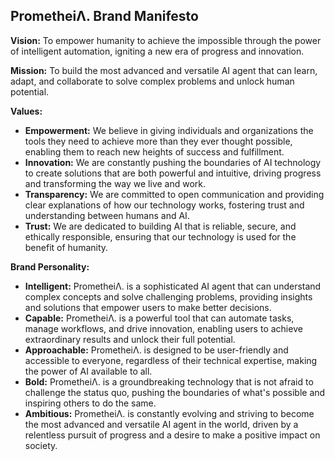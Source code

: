 ## PrometheiΛ. Brand Manifesto 

**Vision:** To empower humanity to achieve the impossible through the power of intelligent automation, igniting a new era of progress and innovation.

**Mission:** To build the most advanced and versatile AI agent that can learn, adapt, and collaborate to solve complex problems and unlock human potential.

**Values:**

* **Empowerment:** We believe in giving individuals and organizations the tools they need to achieve more than they ever thought possible, enabling them to reach new heights of success and fulfillment.
* **Innovation:** We are constantly pushing the boundaries of AI technology to create solutions that are both powerful and intuitive, driving progress and transforming the way we live and work.
* **Transparency:** We are committed to open communication and providing clear explanations of how our technology works, fostering trust and understanding between humans and AI.
* **Trust:** We are dedicated to building AI that is reliable, secure, and ethically responsible, ensuring that our technology is used for the benefit of humanity.

**Brand Personality:**

* **Intelligent:** PrometheiΛ. is a sophisticated AI agent that can understand complex concepts and solve challenging problems, providing insights and solutions that empower users to make better decisions.
* **Capable:** PrometheiΛ. is a powerful tool that can automate tasks, manage workflows, and drive innovation, enabling users to achieve extraordinary results and unlock their full potential.
* **Approachable:** PrometheiΛ. is designed to be user-friendly and accessible to everyone, regardless of their technical expertise, making the power of AI available to all.
* **Bold:** PrometheiΛ. is a groundbreaking technology that is not afraid to challenge the status quo, pushing the boundaries of what's possible and inspiring others to do the same.
* **Ambitious:** PrometheiΛ. is constantly evolving and striving to become the most advanced and versatile AI agent in the world, driven by a relentless pursuit of progress and a desire to make a positive impact on society.
